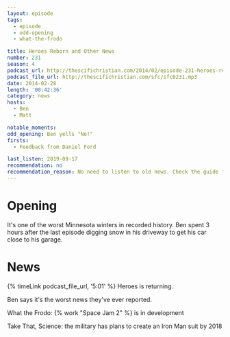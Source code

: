 ```yaml
---
layout: episode
tags:
  - episode
  - odd-opening
  - what-the-frodo

title: Heroes Reborn and Other News
number: 231
season: 4
podcast_url: http://thescifichristian.com/2014/02/episode-231-heroes-reborn-and-other-news/
podcast_file_url: http://thescifichristian.com/sfc/sfc0231.mp3
date: 2014-02-28
length: '00:42:36'
category: news
hosts:
  - Ben
  - Matt

notable_moments:
odd_opening: Ben yells "No!"
firsts:
  - Feedback from Daniel Ford 

last_listen: 2019-09-17
recommendation: no
recommendation_reason: No need to listen to old news. Check the guide for what's interesting in hindsight.
---
```

# Opening
It's one of the worst Minnesota winters in recorded history. Ben spent 3 hours after the last episode digging snow in his driveway to get his car close to his garage. 



# News
{% timeLink podcast_file_url, '5:01' %} Heroes is returning. 

Ben says it's the worst news they've ever reported.

What the Frodo: {% work "Space Jam 2" %} is in development

Take That, Science: the military has plans to create an Iron Man suit by 2018